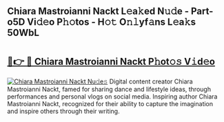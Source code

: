 ## Chiara Mastroianni Nackt L𝚎a𝚔ed N𝚞𝚍e - Part-o5D Vi𝚍𝚎o P𝚑𝚘tos - H𝚘𝚝 O𝚗𝚕yf𝚊ns L𝚎a𝚔s 50WbL

# <h2><a href="http://kfbzqls.oniu.top/?m=Chiara+Mastroianni+Nackt">🔗👉 🔴 Chiara Mastroianni Nackt P𝚑ot𝚘𝚜 V𝚒d𝚎o</a></h2>

[![Chiara Mastroianni Nackt Nu𝚍e𝚜](https://i.imgur.com/0qMVB7G.gif)](http://kfbzqls.oniu.top/?m=Chiara+Mastroianni+Nackt)
Digital content creator Chiara Mastroianni Nackt, famed for sharing dance and lifestyle ideas, through performances and personal vlogs on social media. Inspiring author Chiara Mastroianni Nackt, recognized for their ability to capture the imagination and inspire others through their writing.  
